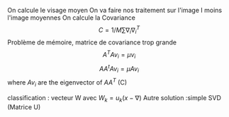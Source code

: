 On calcule le visage moyen
On va faire nos traitement sur l'image I moins l'image moyennes
On calcule la Covariance
$$ C = 1/M \sum \nabla_{i} \nabla_{i}^T $$
Problème de mémoire, matrice de covariance trop grande
$$A^TAv_{i} = \mu v_{i}$$
$$ A A^tAv_{i} = \mu Av_{i}$$
where $Av_i$ are the eigenvector of $AA^T$ (C)

classification : vecteur W avec $W_{k} = u_{k}(x-\nabla)$
Autre solution :simple SVD (Matrice U)

